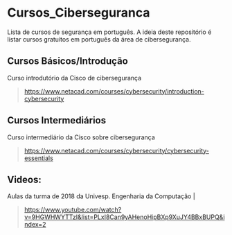 # Cursos_Ciberseguranca
Lista de cursos de segurança em português.
A ideia deste repositório é listar cursos gratuitos em português da área de cibersegurança.


## Cursos Básicos/Introdução
Curso introdutório da Cisco de cibersegurança
> https://www.netacad.com/courses/cybersecurity/introduction-cybersecurity

## Cursos Intermediários
Curso intermediário da Cisco sobre cibersegurança
> https://www.netacad.com/courses/cybersecurity/cybersecurity-essentials

## Videos:
Aulas da turma de 2018 da Univesp. Engenharia da Computação | 
> https://www.youtube.com/watch?v=9HGWHWYTTzI&list=PLxI8Can9yAHenoHipBXp9XuJY4BBxBUPQ&index=2
